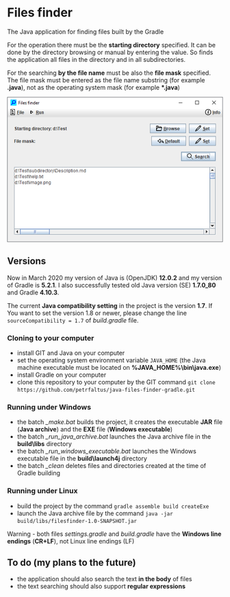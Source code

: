 # Files finder
The Java application for finding files built by the Gradle

For the operation there must be the **starting directory** specified. It can be done by the directory browsing or manual by entering the value. So finds the application all files in the directory and in all subdirectories.

For the searching **by the file name** must be also the **file mask** specified. The file mask must be entered as the file name substring (for example **.java**), not as the operating system mask (for example **\*.java**)

![Application screenshot](application.screenshot.png)

## Versions
Now in March 2020 my version of Java is (OpenJDK) **12.0.2** and my version of Gradle is **5.2.1**. I also successfully tested old Java version (SE) **1.7.0_80** and Gradle **4.10.3**.

The current **Java compatibility setting** in the project is the version **1.7**. If You want to set the version 1.8 or newer, please change the line `sourceCompatibility = 1.7` of *build.gradle* file.

### Cloning to your computer
- install GIT and Java on your computer
- set the operating system environment variable `JAVA_HOME` (the Java machine executable must be located on **%JAVA_HOME%\bin\java.exe**)
- install Gradle on your computer
- clone this repository to your computer by the GIT command `git clone https://github.com/petrfaltus/java-files-finder-gradle.git`

### Running under Windows
- the batch *_make.bat* builds the project, it creates the executable **JAR** file (**Java archive**) and the **EXE** file (**Windows executable**)
- the batch *_run_java_archive.bat* launches the Java archive file in the **build\libs** directory
- the batch *_run_windows_executable.bat* launches the Windows executable file in the **build\launch4j** directory
- the batch *_clean* deletes files and directories created at the time of Gradle building

### Running under Linux
- build the project by the command `gradle assemble build createExe`
- launch the Java archive file by the command `java -jar build/libs/filesfinder-1.0-SNAPSHOT.jar`

Warning - both files *settings.gradle* and *build.gradle* have the **Windows line endings** (**CR+LF**), not Linux line endings (LF)

## To do (my plans to the future)
- the application should also search the text **in the body** of files
- the text searching should also support **regular expressions**
